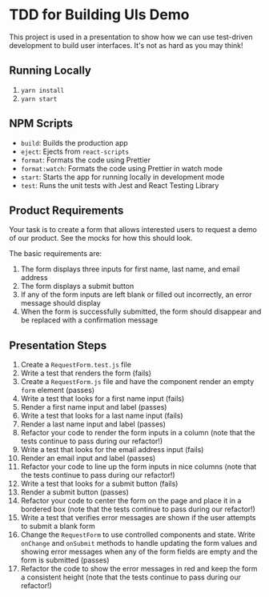 # TDD for Building UIs Demo

This project is used in a presentation to show how we can use test-driven development to build user interfaces. It's not as hard as you may think!

## Running Locally

1. `yarn install`
2. `yarn start`

## NPM Scripts

- `build`: Builds the production app
- `eject`: Ejects from `react-scripts`
- `format`: Formats the code using Prettier
- `format:watch`: Formats the code using Prettier in watch mode
- `start`: Starts the app for running locally in development mode
- `test`: Runs the unit tests with Jest and React Testing Library

## Product Requirements

Your task is to create a form that allows interested users to request a demo of our product. See the mocks for how this should look.

The basic requirements are:
1. The form displays three inputs for first name, last name, and email address
2. The form displays a submit button
3. If any of the form inputs are left blank or filled out incorrectly, an error message should display
4. When the form is successfully submitted, the form should disappear and be replaced with a confirmation message

## Presentation Steps

1. Create a `RequestForm.test.js` file
2. Write a test that renders the form (fails)
3. Create a `RequestForm.js` file and have the component render an empty `form` element (passes)
4. Write a test that looks for a first name input (fails)
5. Render a first name input and label (passes)
6. Write a test that looks for a last name input (fails)
7. Render a last name input and label (passes)
8. Refactor your code to render the form inputs in a column (note that the tests continue to pass during our refactor!)
9. Write a test that looks for the email address input (fails)
10. Render an email input and label (passes)
11. Refactor your code to line up the form inputs in nice columns (note that the tests continue to pass during our refactor!)
12. Write a test that looks for a submit button (fails)
13. Render a submit button (passes)
14. Refactor your code to center the form on the page and place it in a bordered box (note that the tests continue to pass during our refactor!)
15. Write a test that verifies error messages are shown if the user attempts to submit a blank form
16. Change the `RequestForm` to use controlled components and state. Write `onChange` and `onSubmit` methods to handle updating the form values and showing error messages when any of the form fields are empty and the form is submitted (passes)
17. Refactor the code to show the error messages in red and keep the form a consistent height (note that the tests continue to pass during our refactor!)

